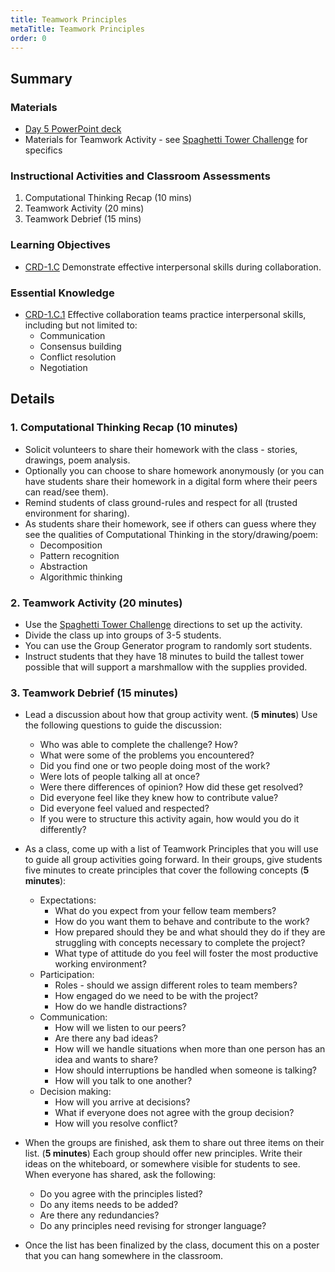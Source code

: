 ```yaml
---
title: Teamwork Principles
metaTitle: Teamwork Principles
order: 0
---
```


## Summary

### Materials

* [Day 5 PowerPoint deck](https://1drv.ms/w/s!AqsgsTyHBmRBkAdsQ2tLidW_Pk_p?e=xowCtA)
* Materials for Teamwork Activity - see [Spaghetti Tower Challenge](/unit-1/day-5/spagetti-tower-challenge) for specifics

### Instructional Activities and Classroom Assessments

1. Computational Thinking Recap (10 mins)
2. Teamwork Activity (20 mins)
3. Teamwork Debrief (15 mins)

### Learning Objectives

* [CRD-1.C](https://apcentral.collegeboard.org/pdf/ap-computer-science-principles-course-and-exam-description.pdf?course=ap-computer-science-principles#page=40) Demonstrate effective interpersonal skills during collaboration.  

### Essential Knowledge

* [CRD-1.C.1](https://apcentral.collegeboard.org/pdf/ap-computer-science-principles-course-and-exam-description.pdf?course=ap-computer-science-principles#page=40) Effective collaboration teams practice interpersonal skills, including but not limited to:
    * Communication
    * Consensus building 
    * Conflict resolution
    * Negotiation

## Details 

### 1. Computational Thinking Recap (10 minutes)

* Solicit volunteers to share their homework with the class - stories, drawings, poem analysis.
* Optionally you can choose to share homework anonymously (or you can have students share their homework in a digital form where their peers can read/see them).
* Remind students of class ground-rules and respect for all (trusted environment for sharing).
* As students share their homework, see if others can guess where they see the qualities of Computational Thinking in the story/drawing/poem:
    * Decomposition
    * Pattern recognition
    * Abstraction
    * Algorithmic thinking

### 2. Teamwork Activity (20 minutes) 

* Use the <a href="/unit-1/day-5/spagetti-tower-challenge">Spaghetti Tower Challenge</a> directions to set up the activity.
* Divide the class up into groups of 3-5 students.
* You can use the Group Generator program to randomly sort students.
* Instruct students that they have 18 minutes to build the tallest tower possible that will support a marshmallow with the supplies provided.

### 3. Teamwork Debrief (15 minutes)

* Lead a discussion about how that group activity went.  (**5 minutes**) Use the following questions to guide the discussion:
    * Who was able to complete the challenge? How?
    * What were some of the problems you encountered?
    * Did you find one or two people doing most of the work?
    * Were lots of people talking all at once?
    * Were there differences of opinion? How did these get resolved?
    * Did everyone feel like they knew how to contribute value?
    * Did everyone feel valued and respected?
    * If you were to structure this activity again, how would you do it differently?

* As a class, come up with a list of Teamwork Principles that you will use to guide all group activities going forward. In their groups, give students five minutes to create principles that cover the following concepts (**5 minutes**):
    * Expectations:
        * What do you expect from your fellow team members?
        * How do you want them to behave and contribute to the work?
        * How prepared should they be and what should they do if they are struggling with concepts necessary to complete the project?
        * What type of attitude do you feel will foster the most productive working environment?
    * Participation:
        * Roles - should we assign different roles to team members?
        * How engaged do we need to be with the project?
        * How do we handle distractions?
    * Communication:
        * How will we listen to our peers?
        * Are there any bad ideas?
        * How will we handle situations when more than one person has an idea and wants to share?
        * How should interruptions be handled when someone is talking?
        * How will you talk to one another?
    * Decision making:
        * How will you arrive at decisions?
        * What if everyone does not agree with the group decision?
        * How will you resolve conflict?

* When the groups are finished, ask them to share out three items on their list. (**5 minutes**) Each group should offer new principles. Write their ideas on the whiteboard, or somewhere visible for students to see. When everyone has shared, ask the following:
    * Do you agree with the principles listed?
    * Do any items needs to be added?
    * Are there any redundancies?
    * Do any principles need revising for stronger language?

* Once the list has been finalized by the class, document this on a poster that you can hang somewhere in the classroom.
